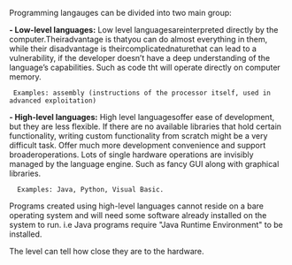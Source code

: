 
Programming langauges can be divided into two main group: 

 **- Low-level languages:**
    Low level languagesareinterpreted directly by the computer.Theiradvantage is thatyou can do almost everything in them, while their disadvantage is theircomplicatednaturethat can lead to a vulnerability, if the developer doesn’t have a deep understanding of the language’s capabilities. Such as code tht will operate directly on computer memory.
    
     Examples: assembly (instructions of the processor itself, used in advanced exploitation)
     
     
 
 **- High-level languages:**
    High level languagesoffer ease of development, but they are less flexible. If there are no available libraries that hold certain functionality, writing custom functionality from scratch might be a very difficult task. Offer much more development convenience and support broaderoperations. Lots of single hardware operations are invisibly managed by the language engine. Such as fancy GUI along with graphical libraries.
    
      Examples: Java, Python, Visual Basic.

  Programs created using high-level languages cannot reside on a bare operating system and will need some software already installed on the system to run. i.e Java programs require "Java Runtime Environment" to be installed.
 
The level can tell how close they are to the hardware.

































